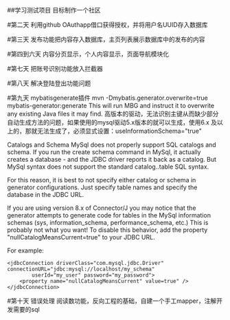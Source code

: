 ##学习测试项目
目标制作一个社区

#第二天
利用github OAuthapp借口获得授权，并将用户名UUID存入数据库

#第三天
发布功能把内容存入数据库，主页列表展示数据库中的发布的内容

#第四到六天
内容分页显示，个人内容显示，页面导航模块化

#第七天
把账号识别功能放入拦截器

#第八天
解决登陆登出功能问题

#第九天
mybatisgenerate插件
mvn -Dmybatis.generator.overwrite=true mybatis-generator:generate
This will run MBG and instruct it to overwrite any existing Java files it may find.
高版本的驱动，无法识别主键从而缺少部分自动生成方法的问题，如果使用的mysql驱动5.x版本的就可以生成，使用6.x 及以上的，那就无法生成了，必须显式设置：useInformationSchema="true"

Catalogs and Schema
MySql does not properly support SQL catalogs and schema. If you run the create schema command in MySql, it actually creates a database - and the JDBC driver reports it back as a catalog. But MySql syntax does not support the standard catalog..table SQL syntax.

For this reason, it is best to not specify either catalog or schema in generator configurations. Just specify table names and specify the database in the JDBC URL.

If you are using version 8.x of Connector/J you may notice that the generator attempts to generate code for tables in the MySql information schemas (sys, information_schema, performance_schema, etc.) This is probably not what you want! To disable this behavior, add the property "nullCatalogMeansCurrent=true" to your JDBC URL.

For example:

    <jdbcConnection driverClass="com.mysql.jdbc.Driver" connectionURL="jdbc:mysql://localhost/my_schema"
            userId="my_user" password="my_password">
        <property name="nullCatalogMeansCurrent" value=true" />
    </jdbcConnection>
    
#第十天
错误处理
阅读数功能，反向工程的基础，自建一个手工mapper，注解开发需要的sql